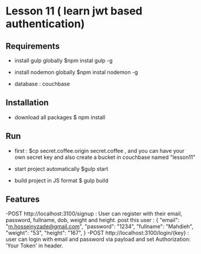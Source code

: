 # Lesson 11 ( learn jwt based authentication)

## Requirements
- install gulp globally 
  $npm instal gulp -g

- install nodemon globally
  $npm instal nodemon -g
- database : couchbase

## Installation
- download all packages
  $ npm install

## Run 
- first : $cp secret.coffee.origin secret.coffee , and you can have your own secret key and also create a bucket in couchbase named "lesson11"
- start project automatically
  $gulp start

-  build project in JS format
  $ gulp build

## Features 
 -POST http://localhost:3100/signup : User can register with their email, password, fullname, dob, weight and height.
 post this user :
{
  "email": "m.hosseinyzade@gmail.com",
  "password": "1234",
  "fullname": "Mahdieh",
  "weight": "53",
  "height": "167",
}
 -POST http://localhost:3100/login/{key} : user can login with email and password via payload and set Authorization: 'Your Token' in header.
